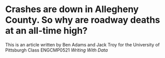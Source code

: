 # Crashes are down in Allegheny County. So why are roadway deaths at an all-time high?

This is an article written by Ben Adams and Jack Troy for the University of Pittsburgh Class ENGCMP0521 *Writing With Data*
